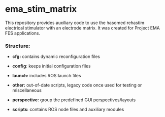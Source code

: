 # ema_stim_matrix
This repository provides auxiliary code to use the hasomed rehastim electrical stimulator with an electrode matrix. It was created for Project EMA FES applications. 

### Structure:

- **cfg:** contains dynamic reconfiguration files

- **config:** keeps initial configuration files

- **launch:** includes ROS launch files

- **other:** out-of-date scripts, legacy code once used for testing or miscellaneous 

- **perspective:** group the predefined GUI perspectives/layouts

- **scripts:** contains ROS node files and auxiliary modules
